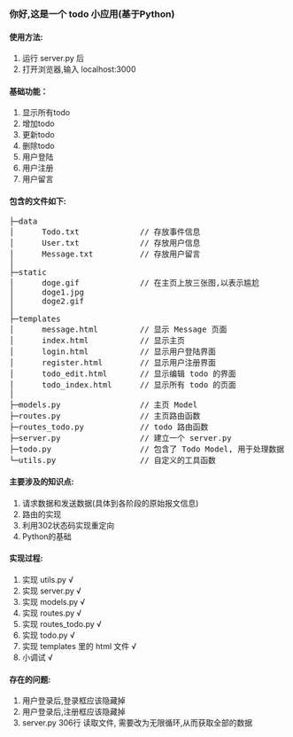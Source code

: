 ### 你好,这是一个 todo 小应用(基于Python)

#### 使用方法:
1. 运行 server.py 后
2. 打开浏览器,输入 localhost:3000

#### 基础功能：
1. 显示所有todo
2. 增加todo 
3. 更新todo 
4. 删除todo 
5. 用户登陆
6. 用户注册
7. 用户留言

#### 包含的文件如下:
<pre>
├─data 
│      Todo.txt             // 存放事件信息
│      User.txt             // 存放用户信息
│      Message.txt          // 存放用户留言
│		
├─static
│      doge.gif             // 在主页上放三张图,以表示尴尬
│      doge1.jpg			
│      doge2.gif
│
├─templates
│      message.html         // 显示 Message 页面	
│      index.html           // 显示主页
│      login.html           // 显示用户登陆界面
│      register.html        // 显示用户注册界面
│      todo_edit.html       // 显示编辑 todo 的界面
│      todo_index.html      // 显示所有 todo 的页面
│
├─models.py                 // 主页 Model
├─routes.py                 // 主页路由函数
├─routes_todo.py            // todo 路由函数 
├─server.py                 // 建立一个 server.py
├─todo.py                   // 包含了 Todo Model, 用于处理数据
└─utils.py                  // 自定义的工具函数
</pre>

#### 主要涉及的知识点:
1. 请求数据和发送数据(具体到各阶段的原始报文信息)
2. 路由的实现
3. 利用302状态码实现重定向
4. Python的基础

#### 实现过程:
1. 实现 utils.py √
2. 实现 server.py √
3. 实现 models.py √
4. 实现 routes.py √
5. 实现 routes_todo.py √
6. 实现 todo.py √ 
7. 实现 templates 里的 html 文件 √
8. 小调试 √

#### 存在的问题:
1. 用户登录后,登录框应该隐藏掉
2. 用户登录后,注册框应该隐藏掉
3. server.py 306行 读取文件, 需要改为无限循环,从而获取全部的数据
 
